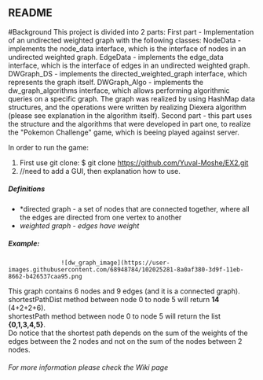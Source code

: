 ## README

#Background
This project is divided into 2 parts:
First part - Implementation of an undirected weighted graph with the following classes:
NodeData - implements the node_data interface, which is the interface of nodes in an undirected weighted graph.
EdgeData - implements the edge_data interface, which is the interface of edges in an undirected weighted graph.
DWGraph_DS - implements the directed_weighted_graph interface, which represents the graph itself.
DWGraph_Algo - implements the dw_graph_algorithms interface, which allows performing algorithmic queries on a specific graph.
The graph was realized by using HashMap data structures, and the operations were written by realizing Diexera algorithm (please see explanation in the algorithm itself).
Second part - this part uses the structure and the algorithms that were developed in part one, to realize the "Pokemon Challenge" game, which is beeing played against server.

In order to run the game:
1. First use git clone:
  $ git clone https://github.com/Yuval-Moshe/EX2.git
2. //need to add a GUI, then explanation how to use.





##### Definitions
 * *directed graph - a set of nodes that are connected together, where all the edges are directed from one vertex to another
 * *weighted graph - edges have weight*
 
##### Example:
 
 
                   ![dw_graph_image](https://user-images.githubusercontent.com/68948784/102025281-8a0af380-3d9f-11eb-8662-b426537caa95.png
 
This graph contains 6 nodes and 9 edges (and it is a connected graph).<br />
shortestPathDist method between node 0 to node 5 will return **14** (4+2+2+6).<br />
shortestPath method between node 0 to node 5 will return the list **{0,1,3,4,5}**.<br />
Do notice that the shortest path depends on the sum of the weights of the edges between the 2 nodes
and not on the sum of the nodes between 2 nodes.

###### For more information please check the Wiki page
